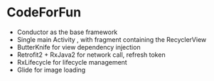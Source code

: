 # CodeForFun
* Conductor as the base framework
* Single main Activity , with fragment containing the RecyclerView
* ButterKnife for view dependency injection
* Retrofit2 + RxJava2 for network call, refresh token
* RxLifecycle for lifecycle management
* Glide for image loading
